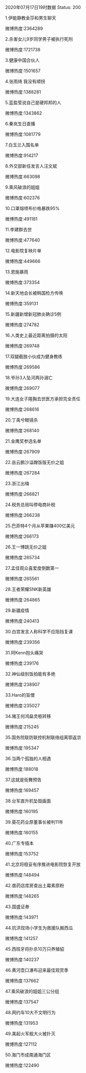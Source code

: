 2020年07月17日19时数据
Status: 200

1.伊能静教金莎和男生聊天

微博热度:2364289

2.杀害女儿9岁同学男子被执行死刑

微博热度:1721738

3.健康中国合伙人

微博热度:1501657

4.张雨绮 我没有顺拐

微博热度:1388281

5.蓝盈莹说自己是硬邦邦的人

微博热度:1343862

6.秦岚生日直播

微博热度:1081779

7.白玉兰入围名单

微博热度:914217

8.外交部新任发言人汪文斌

微博热度:663098

9.乘风破浪的姐姐

微博热度:602376

10.口罩熔喷布价格暴跌95%

微博热度:491181

11.李建群去世

微博热度:477640

12.电影院复映片单

微博热度:449666

13.恩施暴雨

微博热度:373354

14.新天地会长被韩国检方传唤

微博热度:359131

15.新疆新增新冠肺炎确诊5例

微博热度:274782

16.人类史上最近距离拍摄的太阳

微博热度:269748

17.双腿截肢小伙成为健身教练

微博热度:269586

18.爷孙3人坠河两孙溺亡

微博热度:269077

19.大连女子隆胸去世医方承担完全责任

微博热度:268616

20.丁禹兮眼镜杀

微博热度:268140

21.金鹰奖参选名单

微博热度:267909

22.岳云鹏沙溢蹭饭版无价之姐

微博热度:267284

23.浙江出梅

微博热度:266821

24.税务总局叫停电商补税

微博热度:266238

25.巴菲特4个月从苹果赚400亿美元

微博热度:266173

26.王一博跳无价之姐

微博热度:265734

27.孟佳观众喜爱度倒数第一

微博热度:265561

28.王者荣耀SNK新英雄

微博热度:264865

29.新疆疫情

微博热度:240413

30.白宫发言人称科学不应阻挡复课

微博热度:239356

31.阿Kenn抱头痛哭

微博热度:239176

32.神仙级别饭拍能有多绝

微博热度:238907

33.Haro的盲僧

微博热度:235027

34.赌王何鸿燊灵柩转移

微博热度:215245

35.国务院联防联控机制联络组离鄂返京

微博热度:195347

36.当两个孤独的人相遇

微博热度:188018

37.这就是街舞预告

微博热度:169457

38.台军直升机坠毁画面

微博热度:160195

39.葵花药业原董事长被判11年

微博热度:160155

40.广东专插本

微博热度:153752

41.北京将稳妥有序推进电影院恢复开放

微博热度:148494

42.兽药店库房查出土霉素原粉

微博热度:148265

43.国盛证券

微博热度:143971

44.抗洪现场小学生为救援队搬西瓜

微博热度:141257

45.西班牙将扑杀10万只养殖貂

微博热度:140237

46.黄河壶口瀑布迎来最佳观赏季

微博热度:137662

47.乘风破浪的姐姐三公分组

微博热度:137547

48.网约车10大不文明行为

微博热度:131953

49.美起火军舰大火被扑灭

微博热度:127112

50.海门市成南通海门区

微博热度:122490

